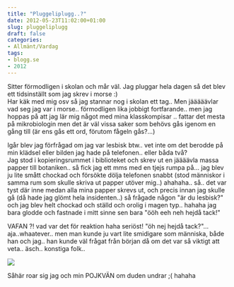 ```yaml
---
title: "Pluggeliplugg..?"
date: 2012-05-23T11:02:00+01:00
slug: pluggeliplugg
draft: false
categories:
- Allmänt/Vardag
tags:
- blogg.se
- 2012
---
```

Sitter förmodligen i skolan och mår väl. Jag pluggar hela dagen så det blev ett tidsinställt som jag skrev i morse :)  
Har käk med mig osv så jag stannar nog i skolan ett tag.. Men jääääävlar vad seg jag var i morse.. förmodligen lika jobbigt fortfarande.. men jag hoppas på att jag lär mig något med mina klasskompisar .. fattar det mesta på mikrobiologin men det är väl vissa saker som behövs gås igenom en gång till (är ens gås ett ord, förutom fågeln gås?...)  
  
Igår blev jag förfrågad om jag var lesbisk btw.. vet inte om det berodde på min klädsel eller bilden jag hade på telefonen.. eller båda två?  
Jag stod i kopieringsrummet i biblioteket och skrev ut en jäääävla massa papper till botaniken.. så fick jag ett mms med en tjejs rumpa på... jag blev ju lite smått chockad och försökte dölja telefonen snabbt (stod människor i samma rum som skulle skriva ut papper utöver mig..) ahahaha.. så.. det var tyst där inne medan alla mina papper skrevs ut, och precis innan jag skulle gå (då hade jag glömt hela insidenten..) så frågade någon "är du lesbisk?"  
och jag blev helt chockad och ställd och orolig i magen typ.. hahaha jag bara glodde och fastnade i mitt sinne sen bara "ööh eeh neh hejdå tack!"  
  
VAFAN ?! vad var det för reaktion haha seriöst! "öh nej hejdå tack?"... aja..whaatever.. men man kunde ju vart lite smidigare som människa, både han och jag.. han kunde väl frågat från början då om det var så viktigt att veta.. äsch.. konstiga folk..  
  
![](/assets/images/blogg.se/wp_003004_203746442.jpg)  
  
Såhär roar sig jag och min POJKVÄN om duden undrar ;( hahaha